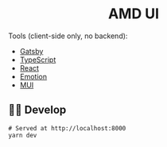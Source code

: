 <h1 align="center">
  AMD UI
</h1>

Tools (client-side only, no backend):
  - [Gatsby](https://www.gatsbyjs.com)
  - [TypeScript](https://www.typescriptlang.org)
  - [React](https://reactjs.org)
  - [Emotion](https://emotion.sh/docs/introduction)
  - [MUI](https://mui.com)

## :woman_technologist: Develop

```shell
# Served at http://localhost:8000
yarn dev
```
